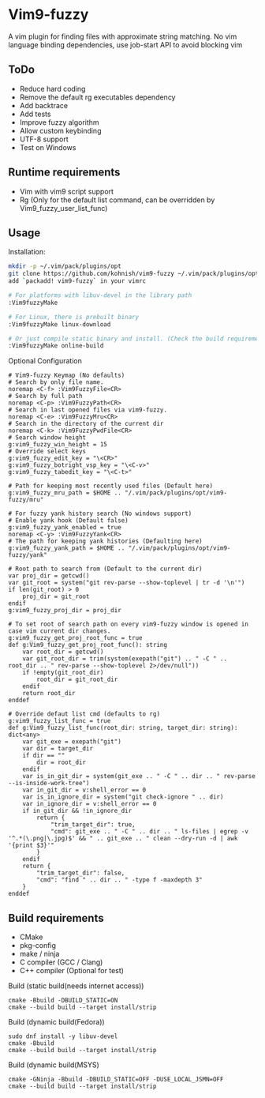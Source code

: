 Vim9-fuzzy
=========

A vim plugin for finding files with approximate string matching.
No vim language binding dependencies, use job-start API to avoid blocking vim

ToDo
----
 - Reduce hard coding
 - Remove the default rg executables dependency
 - Add backtrace
 - Add tests
 - Improve fuzzy algorithm
 - Allow custom keybinding
 - UTF-8 support
 - Test on Windows

Runtime requirements
--------------------
 - Vim with vim9 script support
 - Rg (Only for the default list command, can be overridden by Vim9_fuzzy_user_list_func)

Usage
-----
Installation:
```sh
mkdir -p ~/.vim/pack/plugins/opt
git clone https://github.com/kohnish/vim9-fuzzy ~/.vim/pack/plugins/opt/vim9-fuzzy
add `packadd! vim9-fuzzy` in your vimrc

# For platforms with libuv-devel in the library path
:Vim9fuzzyMake

# For Linux, there is prebuilt binary
:Vim9fuzzyMake linux-download

# Or just compile static binary and install. (Check the build requirement for details)
:Vim9fuzzyMake online-build
```

Optional Configuration
```vim
# Vim9-fuzzy Keymap (No defaults)
# Search by only file name.
noremap <C-f> :Vim9FuzzyFile<CR>
# Search by full path
noremap <C-p> :Vim9FuzzyPath<CR>
# Search in last opened files via vim9-fuzzy.
noremap <C-e> :Vim9FuzzyMru<CR>
# Search in the directory of the current dir
noremap <C-k> :Vim9FuzzyPwdFile<CR>
# Search window height
g:vim9_fuzzy_win_height = 15
# Override select keys
g:vim9_fuzzy_edit_key = "\<CR>"
g:vim9_fuzzy_botright_vsp_key = "\<C-v>"
g:vim9_fuzzy_tabedit_key = "\<C-t>"

# Path for keeping most recently used files (Default here)
g:vim9_fuzzy_mru_path = $HOME .. "/.vim/pack/plugins/opt/vim9-fuzzy/mru"

# For fuzzy yank history search (No windows support)
# Enable yank hook (Default false)
g:vim9_fuzzy_yank_enabled = true
noremap <C-y> :Vim9FuzzyYank<CR>
# The path for keeping yank histories (Defaulting here)
g:vim9_fuzzy_yank_path = $HOME .. "/.vim/pack/plugins/opt/vim9-fuzzy/yank"

# Root path to search from (Default to the current dir)
var proj_dir = getcwd()
var git_root = system("git rev-parse --show-toplevel | tr -d '\n'")
if len(git_root) > 0
    proj_dir = git_root
endif
g:vim9_fuzzy_proj_dir = proj_dir

# To set root of search path on every vim9-fuzzy window is opened in case vim current dir changes.
g:vim9_fuzzy_get_proj_root_func = true
def g:Vim9_fuzzy_get_proj_root_func(): string
    var root_dir = getcwd()
    var git_root_dir = trim(system(exepath("git") .. " -C " .. root_dir .. " rev-parse --show-toplevel 2>/dev/null"))
    if !empty(git_root_dir)
        root_dir = git_root_dir
    endif
    return root_dir
enddef

# Override defaut list cmd (defaults to rg)
g:vim9_fuzzy_list_func = true
def g:Vim9_fuzzy_list_func(root_dir: string, target_dir: string): dict<any>
    var git_exe = exepath("git")
    var dir = target_dir
    if dir == ""
        dir = root_dir
    endif
    var is_in_git_dir = system(git_exe .. " -C " .. dir .. " rev-parse --is-inside-work-tree")
    var in_git_dir = v:shell_error == 0
    var is_in_ignore_dir = system("git check-ignore " .. dir)
    var in_ignore_dir = v:shell_error == 0
    if in_git_dir && !in_ignore_dir
        return {
            "trim_target_dir": true,
            "cmd": git_exe .. " -C " .. dir .. " ls-files | egrep -v '^.*(\.png|\.jpg)$' && " .. git_exe .. " clean --dry-run -d | awk '{print $3}'"
        }
    endif
    return {
        "trim_target_dir": false,
        "cmd": "find " .. dir .. " -type f -maxdepth 3"
    }
enddef
```

Build requirements
------------------
 - CMake
 - pkg-config
 - make / ninja
 - C compiler (GCC / Clang)
 - C++ compiler (Optional for test)  

Build (static build(needs internet access))
```shell
cmake -Bbuild -DBUILD_STATIC=ON
cmake --build build --target install/strip
```

Build (dynamic build(Fedora))
```shell
sudo dnf install -y libuv-devel
cmake -Bbuild
cmake --build build --target install/strip
```

Build (dynamic build(MSYS)
```shell
cmake -GNinja -Bbuild -DBUILD_STATIC=OFF -DUSE_LOCAL_JSMN=OFF
cmake --build build --target install/strip
```

